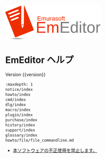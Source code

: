 [<img src="_static/logo-minified.svg" width="300">](https://www.emeditor.com/)

# EmEditor ヘルプ

Version {{version}}

```{toctree}
:maxdepth: 1
notice/index
howto/index
cmd/index
dlg/index
macro/index
plugin/index
purchase/index
history/index
support/index
glossary/index
howto/file/file_commandline.md
```

- [本ソフトウェアの不正使用を禁止します。](notice/illegal_usage)